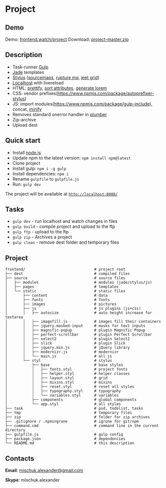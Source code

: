 # Project

## Demo
Demo: [frontend.watch/project](http://frontend.watch/project)
Download: [project-master.zip](https://github.com/Mischuk/project/archive/master.zip)

## Description
* Task-runner [Gulp](http://gulpjs.com/)
* [Jade](https://pugjs.org) templates
* [Stylus](http://stylus-lang.com/) ([sourcemaps](https://www.npmjs.com/package/gulp-sourcemaps), [rupture mq](http://jescalan.github.io/rupture/), [jeet grid](http://jeet.gs/))
* [Localhost](https://www.npmjs.com/package/gulp-connect) with livereload
* HTML: [prettify](https://www.npmjs.com/package/gulp-html-prettify), [sort attributes](https://www.npmjs.com/package/posthtml-attrs-sorter), [generate lorem](https://github.com/jonathantneal/posthtml-lorem)
* CSS: vendor prefixes(https://www.npmjs.com/package/autoprefixer-stylus)
* JS: import modules(https://www.npmjs.com/package/gulp-include), concat, [minify](https://www.npmjs.com/package/gulp-uglify)
* Removes standard onerror handler in [plumber](https://www.npmjs.com/package/gulp-plumber)
* Zip-archive
* Upload dest

## Quick start
* Install [node.js](https://nodejs.org)
* Update npm to the latest version: `npm install npm@latest`
* Clone project
* Install gulp: `npm i -g gulp`
* Install dependencies: `npm i`
* Rename `gulpfile` to `gulpfile.js`
* Run: `gulp dev`

The project will be available at [`http://localhost:8080/`](http://localhost:8080/)

## Tasks
* `gulp dev` - run localhost and watch changes in files
* `gulp build` - compile project and upload to the ftp
* `gulp ftp` - upload to the ftp
* `gulp zip` - Archives a project
* `gulp clean` - remove dest folder and temporary files

## Project
```
frontend/                               # project root
├── dest                                # compiled files
├── source                              # source files
│   ├── modules                         # modules (jade/stylus/js)
│   ├── pages                           # templates
│   └── static                          # static files
│       ├── content                     # data
│       ├── fonts                       # fonts
│       ├── images                      # pictures
│       ├── js                          # js plugins (js+css)
│       │   ├── autosize                # auto height increase for textarea
│       │   ├── imagefill.js            # images fill their containers
│       │   ├── jquery.masked-input     # masks for text inputs
│       │   ├── magnific-popup          # plugin Magnific Popup
│       │   ├── perfect-scrollbar       # plugin Perfect Scrollbar
│       │   ├── select2                 # plugin Select2
│       │   ├── slick                   # plugin Slick
│       │   ├── jquery.min.js           # jQuery library
│       │   ├── modernizr.js            # modernizr
│       │   └── main.js                 # all js
│       └── styl                        # stylus
│           ├── base                    # base styles
│           │   ├── fonts.styl          # project fonts
│           │   ├── helper.styl         # helper classes
│           │   ├── layout.styl         # grid
│           │   ├── mixins.styl         # mixins
│           │   ├── reset.styl          # reset all styles
│           │   ├── typography.styl     # typography
│           │   └── variables.styl      # variables
│           ├── components              # global components
│           └── app.styl                # all styles
├── task                                # psd, todolist, tasks
├── tmp                                 # temporary files
├── zip                                 # folder for zip archives
├── .gitignore / .npmingrone            # igrone for git/npm
├── command.cmd                         # command line in the current directory
├── gulpfile.js                         # gulp config
├── package.json                        # dependencies
└── README.md                           # this description
```

## Contacts
**Email**: mischuk.alexander@gmail.com

**Skype**: mischuk.alexander

